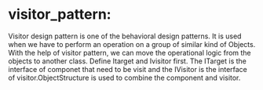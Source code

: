 # visitor_pattern: 
Visitor design pattern is one of the behavioral design patterns. It is used when we have to perform an operation on a group of similar kind of Objects. With the help of visitor pattern, we can move the operational logic from the objects to another class.
Define Itarget and Ivisitor first. The ITarget is the interface of componet that need to be visit and the IVisitor is the interface of visitor.ObjectStructure is used to combine the component and visitor.
